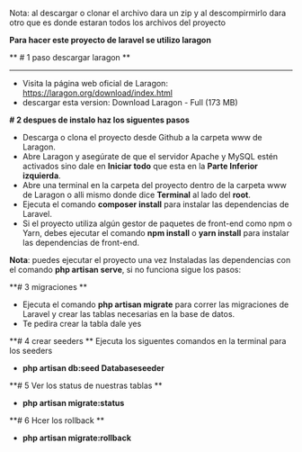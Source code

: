 Nota: al descargar o clonar el archivo dara un zip y al descompirmirlo dara otro que es donde estaran todos los archivos del proyecto

**Para hacer este proyecto de laravel se utilizo laragon**

** # 1 paso descargar laragon **<hr>

- Visita la página web oficial de Laragon: https://laragon.org/download/index.html
- descargar esta version: Download Laragon - Full (173 MB)

**# 2 despues de instalo haz los siguentes pasos**
- Descarga o clona el proyecto desde Github a la carpeta www de Laragon.
- Abre Laragon y asegúrate de que el servidor Apache y MySQL estén activados sino dale en **Iniciar todo** que esta en la **Parte Inferior izquierda**.
- Abre una terminal en la carpeta del proyecto dentro de la carpeta www de Laragon o alli mismo donde dice **Terminal** al lado del **root**.
- Ejecuta el comando **composer install** para instalar las dependencias de Laravel.
- Si el proyecto utiliza algún gestor de paquetes de front-end como npm o Yarn, debes ejecutar el comando **npm install** o **yarn install** para instalar las dependencias de front-end.

**Nota**: puedes ejecutar el proyecto una vez Instaladas las dependencias con el comando **php artisan serve**, si no funciona sigue los pasos: 

**# 3 migraciones **
- Ejecuta el comando **php artisan migrate** para correr las migraciones de Laravel y crear las tablas necesarias en la base de datos.
- Te pedira crear la tabla dale yes

**# 4 crear seeders **
Ejecuta los siguentes comandos en la terminal para los seeders
- **php artisan db:seed Databaseseeder**

**# 5 Ver los status de nuestras tablas **
- **php artisan migrate:status**

**# 6 Hcer los rollback **
- **php artisan migrate:rollback**
